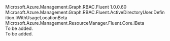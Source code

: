 <Type Name="IWithUsageLocation" FullName="Microsoft.Azure.Management.Graph.RBAC.Fluent.ActiveDirectoryUser.Definition.IWithUsageLocation">
  <TypeSignature Language="C#" Value="public interface IWithUsageLocation : Microsoft.Azure.Management.Graph.RBAC.Fluent.ActiveDirectoryUser.Definition.IWithUsageLocationBeta, Microsoft.Azure.Management.ResourceManager.Fluent.Core.IBeta" />
  <TypeSignature Language="ILAsm" Value=".class public interface auto ansi abstract IWithUsageLocation implements class Microsoft.Azure.Management.Graph.RBAC.Fluent.ActiveDirectoryUser.Definition.IWithUsageLocationBeta, class Microsoft.Azure.Management.ResourceManager.Fluent.Core.IBeta" />
  <TypeSignature Language="DocId" Value="T:Microsoft.Azure.Management.Graph.RBAC.Fluent.ActiveDirectoryUser.Definition.IWithUsageLocation" />
  <TypeSignature Language="VB.NET" Value="Public Interface IWithUsageLocation&#xA;Implements IBeta, IWithUsageLocationBeta" />
  <TypeSignature Language="F#" Value="type IWithUsageLocation = interface&#xA;    interface IWithUsageLocationBeta&#xA;    interface IBeta" />
  <AssemblyInfo>
    <AssemblyName>Microsoft.Azure.Management.Graph.RBAC.Fluent</AssemblyName>
    <AssemblyVersion>1.0.0.60</AssemblyVersion>
  </AssemblyInfo>
  <Interfaces>
    <Interface>
      <InterfaceName>Microsoft.Azure.Management.Graph.RBAC.Fluent.ActiveDirectoryUser.Definition.IWithUsageLocationBeta</InterfaceName>
    </Interface>
    <Interface>
      <InterfaceName>Microsoft.Azure.Management.ResourceManager.Fluent.Core.IBeta</InterfaceName>
    </Interface>
  </Interfaces>
  <Docs>
    <summary>To be added.</summary>
    <remarks>To be added.</remarks>
  </Docs>
  <Members />
</Type>